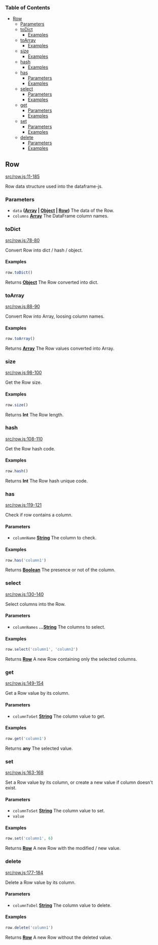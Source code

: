 <!-- Generated by documentation.js. Update this documentation by updating the source code. -->

### Table of Contents

-   [Row][1]
    -   [Parameters][2]
    -   [toDict][3]
        -   [Examples][4]
    -   [toArray][5]
        -   [Examples][6]
    -   [size][7]
        -   [Examples][8]
    -   [hash][9]
        -   [Examples][10]
    -   [has][11]
        -   [Parameters][12]
        -   [Examples][13]
    -   [select][14]
        -   [Parameters][15]
        -   [Examples][16]
    -   [get][17]
        -   [Parameters][18]
        -   [Examples][19]
    -   [set][20]
        -   [Parameters][21]
        -   [Examples][22]
    -   [delete][23]
        -   [Parameters][24]
        -   [Examples][25]

## Row

[src/row.js:11-185][26]

Row data structure used into the dataframe-js.

### Parameters

-   `data` **([Array][27] \| [Object][28] \| [Row][29])** The data of the Row.
-   `columns` **[Array][27]** The DataFrame column names.

### toDict

[src/row.js:78-80][30]

Convert Row into dict / hash / object.

#### Examples

```javascript
row.toDict()
```

Returns **[Object][28]** The Row converted into dict.

### toArray

[src/row.js:88-90][31]

Convert Row into Array, loosing column names.

#### Examples

```javascript
row.toArray()
```

Returns **[Array][27]** The Row values converted into Array.

### size

[src/row.js:98-100][32]

Get the Row size.

#### Examples

```javascript
row.size()
```

Returns **Int** The Row length.

### hash

[src/row.js:108-110][33]

Get the Row hash code.

#### Examples

```javascript
row.hash()
```

Returns **Int** The Row hash unique code.

### has

[src/row.js:119-121][34]

Check if row contains a column.

#### Parameters

-   `columnName` **[String][35]** The column to check.

#### Examples

```javascript
row.has('column1')
```

Returns **[Boolean][36]** The presence or not of the column.

### select

[src/row.js:130-140][37]

Select columns into the Row.

#### Parameters

-   `columnNames` **...[String][35]** The columns to select.

#### Examples

```javascript
row.select('column1', 'column2')
```

Returns **[Row][29]** A new Row containing only the selected columns.

### get

[src/row.js:149-154][38]

Get a Row value by its column.

#### Parameters

-   `columnToGet` **[String][35]** The column value to get.

#### Examples

```javascript
row.get('column1')
```

Returns **any** The selected value.

### set

[src/row.js:163-168][39]

Set a Row value by its column, or create a new value if column doesn't exist.

#### Parameters

-   `columnToSet` **[String][35]** The column value to set.
-   `value`  

#### Examples

```javascript
row.set('column1', 6)
```

Returns **[Row][29]** A new Row with the modified / new value.

### delete

[src/row.js:177-184][40]

Delete a Row value by its column.

#### Parameters

-   `columnToDel` **[String][35]** The column value to delete.

#### Examples

```javascript
row.delete('column1')
```

Returns **[Row][29]** A new Row without the deleted value.

[1]: #row

[2]: #parameters

[3]: #todict

[4]: #examples

[5]: #toarray

[6]: #examples-1

[7]: #size

[8]: #examples-2

[9]: #hash

[10]: #examples-3

[11]: #has

[12]: #parameters-1

[13]: #examples-4

[14]: #select

[15]: #parameters-2

[16]: #examples-5

[17]: #get

[18]: #parameters-3

[19]: #examples-6

[20]: #set

[21]: #parameters-4

[22]: #examples-7

[23]: #delete

[24]: #parameters-5

[25]: #examples-8

[26]: https://github.com/Gmousse/dataframe-js/blob/39ec0d8bdfadd0253fd5c19e0d92a95b2166d05e/src/row.js#L11-L185 "Source code on GitHub"

[27]: https://developer.mozilla.org/docs/Web/JavaScript/Reference/Global_Objects/Array

[28]: https://developer.mozilla.org/docs/Web/JavaScript/Reference/Global_Objects/Object

[29]: #row

[30]: https://github.com/Gmousse/dataframe-js/blob/39ec0d8bdfadd0253fd5c19e0d92a95b2166d05e/src/row.js#L78-L80 "Source code on GitHub"

[31]: https://github.com/Gmousse/dataframe-js/blob/39ec0d8bdfadd0253fd5c19e0d92a95b2166d05e/src/row.js#L88-L90 "Source code on GitHub"

[32]: https://github.com/Gmousse/dataframe-js/blob/39ec0d8bdfadd0253fd5c19e0d92a95b2166d05e/src/row.js#L98-L100 "Source code on GitHub"

[33]: https://github.com/Gmousse/dataframe-js/blob/39ec0d8bdfadd0253fd5c19e0d92a95b2166d05e/src/row.js#L108-L110 "Source code on GitHub"

[34]: https://github.com/Gmousse/dataframe-js/blob/39ec0d8bdfadd0253fd5c19e0d92a95b2166d05e/src/row.js#L119-L121 "Source code on GitHub"

[35]: https://developer.mozilla.org/docs/Web/JavaScript/Reference/Global_Objects/String

[36]: https://developer.mozilla.org/docs/Web/JavaScript/Reference/Global_Objects/Boolean

[37]: https://github.com/Gmousse/dataframe-js/blob/39ec0d8bdfadd0253fd5c19e0d92a95b2166d05e/src/row.js#L130-L140 "Source code on GitHub"

[38]: https://github.com/Gmousse/dataframe-js/blob/39ec0d8bdfadd0253fd5c19e0d92a95b2166d05e/src/row.js#L149-L154 "Source code on GitHub"

[39]: https://github.com/Gmousse/dataframe-js/blob/39ec0d8bdfadd0253fd5c19e0d92a95b2166d05e/src/row.js#L163-L168 "Source code on GitHub"

[40]: https://github.com/Gmousse/dataframe-js/blob/39ec0d8bdfadd0253fd5c19e0d92a95b2166d05e/src/row.js#L177-L184 "Source code on GitHub"
